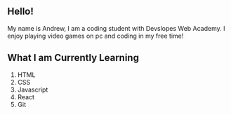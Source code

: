 ## Hello! 

My name is Andrew, I am a coding student with Devslopes Web Academy.
I enjoy playing video games on pc and coding in my free time!

## What I am Currently Learning

1. HTML
2. CSS
3. Javascript
4. React
5. Git

